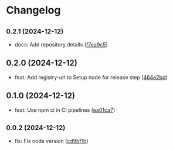 # Changelog

## <small>0.2.1 (2024-12-12)</small>

* docs: Add repository details ([f7ea9c5](https://github.com/alexalexiuc/typedoc-jsdoc-inherit/commit/f7ea9c5))

## 0.2.0 (2024-12-12)

* feat: Add registry-url to Setup node for release step ([464e2bd](https://github.com/alexalexiuc/typedoc-jsdoc-inherit/commit/464e2bd))

## 0.1.0 (2024-12-12)

* feat: Use npm ci in CI pipelines ([ea01ca7](https://github.com/alexalexiuc/typedoc-jsdoc-inherit/commit/ea01ca7))

## <small>0.0.2 (2024-12-12)</small>

* fix: Fix node version ([cd9bf1b](https://github.com/alexalexiuc/typedoc-jsdoc-inherit/commit/cd9bf1b))
